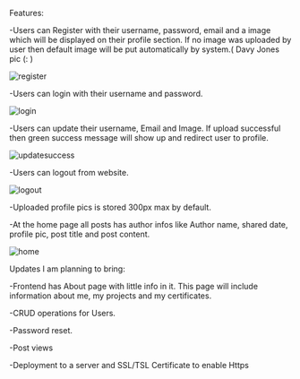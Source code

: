 Features:

-Users can Register with their username, password, email and a image which will be displayed on their profile section. If no image was uploaded by user then default image will be put automatically by system.( Davy Jones pic (: )

![register](https://user-images.githubusercontent.com/43895483/117127285-915d8880-ada4-11eb-9367-c3ea6724332f.png)

-Users can login with their username and password.

![login](https://user-images.githubusercontent.com/43895483/117127330-a0dcd180-ada4-11eb-9f6e-38e5bafb4b63.png)

-Users can update their username, Email and Image. If upload successful then green success message will show up and redirect user to profile.

![updatesuccess](https://user-images.githubusercontent.com/43895483/117128788-8b68a700-ada6-11eb-856a-a15c8d30eab4.png)

-Users can logout from website.

![logout](https://user-images.githubusercontent.com/43895483/117127519-dc779b80-ada4-11eb-850a-5e907e8fe9ea.png)

-Uploaded profile pics is stored 300px max by default.

-At the home page all posts has author infos like Author name, shared date, profile pic, post title and post content.

![home](https://user-images.githubusercontent.com/43895483/117128632-54929100-ada6-11eb-817a-ecabdea74d12.png)

Updates I am planning to bring:

 -Frontend has About page with little info in it. This page will include information about me, my projects and my certificates.
 
 -CRUD operations for Users.
 
 -Password reset.
 
 -Post views
 
 -Deployment to a server and SSL/TSL Certificate to enable Https

